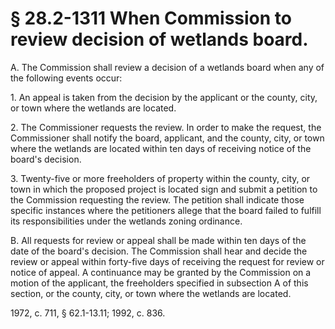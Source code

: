 # § 28.2-1311 When Commission to review decision of wetlands board.

<p>A. The Commission shall review a decision of a wetlands board when any of the following events occur:</p><p>1. An appeal is taken from the decision by the applicant or the county, city, or town where the wetlands are located.</p><p>2. The Commissioner requests the review. In order to make the request, the Commissioner shall notify the board, applicant, and the county, city, or town where the wetlands are located within ten days of receiving notice of the board's decision.</p><p>3. Twenty-five or more freeholders of property within the county, city, or town in which the proposed project is located sign and submit a petition to the Commission requesting the review. The petition shall indicate those specific instances where the petitioners allege that the board failed to fulfill its responsibilities under the wetlands zoning ordinance.</p><p>B. All requests for review or appeal shall be made within ten days of the date of the board's decision. The Commission shall hear and decide the review or appeal within forty-five days of receiving the request for review or notice of appeal. A continuance may be granted by the Commission on a motion of the applicant, the freeholders specified in subsection A of this section, or the county, city, or town where the wetlands are located.</p><p>1972, c. 711, § 62.1-13.11; 1992, c. 836.</p>